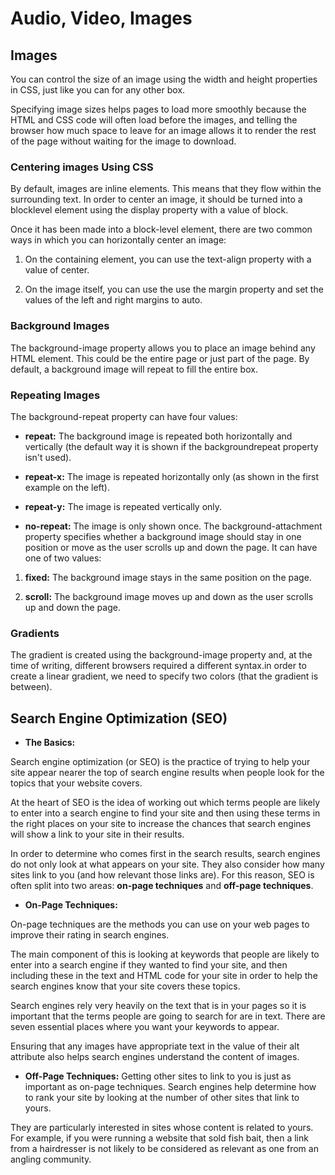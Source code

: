 # Audio, Video, Images

## Images

You can control the size of an image using the width and height properties in CSS, just like you can for any other box.

Specifying image sizes helps pages to load more smoothly because the HTML and CSS code will often load before the images, and telling the browser how much space to leave for an image allows it to render the rest of the page without waiting for the image to download.

### Centering images Using CSS

By default, images are inline elements. This means that they flow within the surrounding text. In order to center an image, it should be turned into a blocklevel element using the display property with a value of block.

Once it has been made into a block-level element, there are two common ways in which you can horizontally center an image:

1. On the containing element, you can use the text-align property with a value of center.

2. On the image itself, you can use the use the margin property and set the values of the left and right margins to auto.

### Background Images

The background-image property allows you to place an image behind any HTML element. This could be the entire page or just part of the page. By default, a background image will repeat to fill the entire box.

### Repeating Images

The background-repeat property can have four values:

* **repeat:** The background image is repeated both horizontally and vertically (the default way it is shown if the backgroundrepeat property isn't used).

* **repeat-x:** The image is repeated horizontally only (as shown in the first example on the left).

* **repeat-y:** The image is repeated vertically only.

* **no-repeat:** The image is only shown once. The background-attachment property specifies whether a background image should stay in one position or move as the user scrolls up and down the page. It can have one of two values:

1. **fixed:** The background image stays in the same position on the page.

2. **scroll:** The background image moves up and down as the user scrolls up and down the page.

### Gradients

The gradient is created using the background-image property and, at the time of writing, different browsers required a different syntax.in order to create a linear gradient, we need to specify two colors (that the gradient is between).

## Search Engine Optimization (SEO)

* **The Basics:** 

Search engine optimization (or SEO) is the practice of trying to help your site appear nearer the top of search engine results when people look for the topics that your website covers.

At the heart of SEO is the idea of working out which terms people are likely to enter into a search engine to find your site and then using these terms in the right places on your site to increase the chances that search engines will show a link to your site in their results.

In order to determine who comes first in the search results, search engines do not only look at what appears on your site. They also consider how many sites link to you (and how relevant those links are). For this reason, SEO is often split into two areas: **on-page techniques** and **off-page techniques**.

* **On-Page Techniques:** 

On-page techniques are the methods you can use on your web pages to improve their rating in search engines.

The main component of this is looking at keywords that people are likely to enter into a search engine if they wanted to find your site, and then including these in the text and HTML code for your site in order to help the search engines know that your site covers these topics.

Search engines rely very heavily on the text that is in your pages so it is important that the terms people are going to search for are in text. There are seven essential places where you want your keywords to appear.

Ensuring that any images have appropriate text in the value of their alt attribute also helps search engines understand the content of images.

* **Off-Page Techniques:** Getting other sites to link to you is just as important as on-page techniques. Search engines help determine how to rank your site by looking at the number of other sites that link to yours.

They are particularly interested in sites whose content is related to yours. For example, if you were running a website that sold fish bait, then a link from a hairdresser is not likely to be considered as relevant as one from an angling community.

